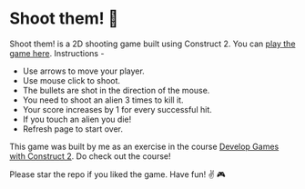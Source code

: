 # Shoot them! :space_invader:

Shoot them! is a 2D shooting game built using Construct 2. You can [play the game here](https://vamsisangam.github.io/shoot-them/). Instructions -

- Use arrows to move your player.
- Use mouse click to shoot.
- The bullets are shot in the direction of the mouse.
- You need to shoot an alien 3 times to kill it.
- Your score increases by 1 for every successful hit.
- If you touch an alien you die!
- Refresh page to start over.

This game was built by me as an exercise in the course [Develop Games with Construct 2](https://mva.microsoft.com/en-US/training-courses/game-development-with-construct-2-8355). Do check out the course!

Please star the repo if you liked the game. Have fun! :v: :video_game: